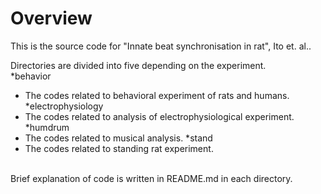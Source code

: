 # Overview
This is the source code for "Innate beat synchronisation in rat", Ito et. al..

Directories are divided into five depending on the experiment.
<br>
*behavior
 * The codes related to behavioral experiment of rats and humans.
*electrophysiology
 * The codes related to analysis of electrophysiological experiment.
*humdrum
 * The codes related to musical analysis.
*stand
 * The codes related to standing rat experiment.
<br>
 Brief explanation of code is written in README.md in each directory.
